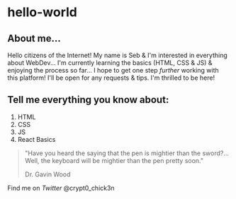 # hello-world
## About me...
Hello citizens of the Internet! My name is Seb & I'm interested in everything about WebDev...
I'm currently learning the basics (HTML, CSS & JS) & enjoying the process so far... I hope to get one step *further* working with this platform!
I'll be open for any requests & tips. I'm thrilled to be here!

Tell me everything you know about:
--
1. HTML
2. CSS
3. JS
4. React Basics

> "Have you heard the saying that the pen is mightier than the sword?... Well, the keyboard will be mightier than the pen pretty soon."
> 
>Dr. Gavin Wood

Find me on *Twitter* @crypt0_chick3n
